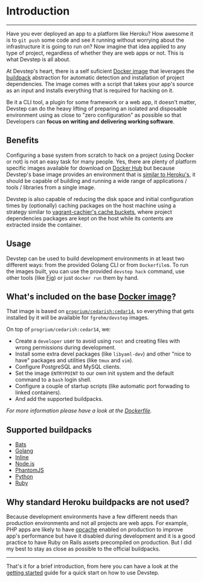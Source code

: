 # Introduction
--------------

Have you ever deployed an app to a platform like Heroku? How awesome it is to
`git push` some code and see it running without worrying about the infrastructure
it is going to run on? Now imagine that idea applied to any type of project,
regardless of whether they are web apps or not. This is what Devstep is all about.

At Devstep's heart, there is a self suficient [Docker image](http://docs.docker.com/introduction/understanding-docker/#docker-images)
that leverages the [buildpack](https://devcenter.heroku.com/articles/buildpacks)
abstraction for automatic detection and installation of project dependencies. The
image comes with a script that takes your app's source as an input and installs
everything that is required for hacking on it.

Be it a CLI tool, a plugin for some framework or a web app, it doesn't matter,
Devstep can do the heavy lifting of preparing an isolated and disposable
environment using as close to "zero configuration" as possible so that Developers
can **focus on writing and delivering working software**.


## Benefits

Configuring a base system from scratch to hack on a project (using Docker or not)
is not an easy task for many people. Yes, there are plenty of platform specific
images available for download on [Docker Hub](https://hub.docker.com/) but because
Devstep's base image provides an environment that is [similar to Heroku's](https://github.com/progrium/cedarish),
it should be capable of building and running a wide range of applications / tools
/ libraries from a single image.

Devstep is also capable of reducing the disk space and initial configuration times by
(optionally) caching packages on the host machine using a strategy similar to [vagrant-cachier's cache buckets](http://fgrehm.viewdocs.io/vagrant-cachier/how-does-it-work),
where project dependencies packages are kept on the host while its contents are
extracted inside the container.


## Usage

Devstep can be used to build development environments in at least two different
ways: from the provided Golang CLI or from `Dockerfile`s. To run the images built,
you can use the provided `devstep hack` command, use other tools (like [Fig](http://orchardup.github.io/fig/))
or just `docker run` them by hand.


## What's included on the base [Docker image](https://registry.hub.docker.com/u/fgrehm/devstep/)?

That image is based on [`progrium/cedarish:cedar14`](https://github.com/progrium/cedarish),
so everything that gets installed by it will be available for `fgrehm/devstep` images.

On top of `progrium/cedarish:cedar14`, we:

* Create a `developer` user to avoid using `root` and creating files with wrong permissions during development.
* Install some extra devel packages (like `libyaml-dev`) and other "nice to have"
  packages and utilities (like `tmux` and `vim`).
* Configure PostgreSQL and MySQL clients.
* Set the image `ENTRYPOINT` to our own init system and the default command to a `bash` login shell.
* Configure a couple of startup scripts (like automatic port forwading to linked containers).
* And add the supported buildpacks.

_For more information please have a look at the [Dockerfile](https://github.com/fgrehm/devstep/blob/master/Dockerfile)._


## Supported buildpacks

* [Bats](buildpacks/bats)
* [Golang](buildpacks/golang)
* [Inline](buildpacks/inline)
* [Node.js](buildpacks/nodejs)
* [PhantomJS](buildpacks/phantomjs)
* [Python](buildpacks/python)
* [Ruby](buildpacks/ruby)


## Why standard Heroku buildpacks are not used?

Because development environments have a few different needs than production
environments and not all projects are web apps. For example, PHP apps are likely
to have [opcache](http://www.php.net/manual/en/intro.opcache.php) enabled
on production to improve app's performance but have it disabled during development
and it is a good practice to have Ruby on Rails assets precompiled on production.
But I did my best to stay as close as possible to the official buildpacks.

--------------------------------------------

That's it for a brief introduction, from here you can have a look at the [getting started](getting-started)
guide for a quick start on how to use Devstep.
